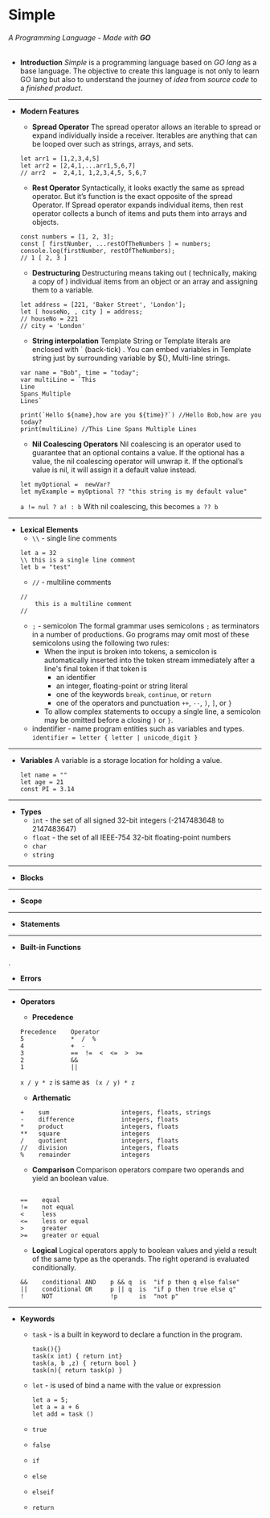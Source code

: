 # Simple
###### A Programming Language - Made with **GO**

- **Introduction**
    *Simple* is a  programming language based on *GO lang* as a base language.
    The objective to create this language is not only to learn GO lang but also to understand the journey of *idea* from *source code* to a *finished product*.

---

- **Modern Features**

    - **Spread Operator**
    The spread operator allows an iterable to spread or expand individually inside a receiver. Iterables are anything that can be looped over such as strings, arrays, and sets.
    ```
    let arr1 = [1,2,3,4,5]
    let arr2 = [2,4,1,...arr1,5,6,7]
    // arr2  =  2,4,1, 1,2,3,4,5, 5,6,7
    ```

    - **Rest Operator**
    Syntactically, it looks exactly the same as spread operator. But it’s function is the exact opposite of the spread Operator. If Spread operator expands individual items, then rest operator collects a bunch of items and puts them into arrays and objects.
    ```
    const numbers = [1, 2, 3];
    const [ firstNumber, ...restOfTheNumbers ] = numbers;
    console.log(firstNumber, restOfTheNumbers);
    // 1 [ 2, 3 ]
    ```

    - **Destructuring**
    Destructuring means taking out ( technically, making a copy of ) individual items from an object or an array and assigning them to a variable.

    ```
    let address = [221, 'Baker Street', 'London'];
    let [ houseNo, , city ] = address;
    // houseNo = 221
    // city = 'London'
    ```

    - **String interpolation**
    Template String or Template literals are enclosed with ` (back-tick) . You can embed variables in Template string just by surrounding variable by ${}, Multi-line strings.

    ```
    var name = "Bob", time = "today";
    var multiLine = `This
    Line
    Spans Multiple
    Lines`

    print(`Hello ${name},how are you ${time}?`) //Hello Bob,how are you today?
    print(multiLine) //This Line Spans Multiple Lines
    ```

    - **Nil Coalescing Operators**
    Nil coalescing is an operator used to guarantee that an optional contains a value.
    If the optional has a value, the nil coalescing operator will unwrap it. If the optional’s value is nil, it will assign it a default value instead.
    ```
    let myOptional =  newVar?
    let myExample = myOptional ?? "this string is my default value"

    ```
    `a != nul ? a! : b` With nil coalescing, this becomes `a ?? b`

---

- **Lexical Elements**
    - `\\` - single line comments
    ```
    let a = 32
    \\ this is a single line comment
    let b = "test"
    ```
    - `//` - multiline comments
    ```
    //
        this is a multiline comment
    //
    ```
    - `;` - semicolon
        The formal grammar uses semicolons `;` as terminators in a number of productions. Go programs may omit most of these semicolons using the following two rules:
        - When the input is broken into tokens, a semicolon is automatically inserted into the token stream immediately after a line's final token if that token is
            - an identifier
            - an integer, floating-point or string literal
            - one of the keywords `break`, `continue`, or `return`
            - one of the operators and punctuation `++`, `--`, `)`, `]`, or `}`
        - To allow complex statements to occupy a single line, a semicolon may
        be omitted before a closing `)` or `}`.
    - indentifier - name program entities such as variables and types.
    `identifier = letter { letter | unicode_digit }`

---

- **Variables**
    A variable is a storage location for holding a value.
    ```
    let name = ""
    let age = 21
    const PI = 3.14
    ```

---

- **Types**
    - `int` - the set of all signed 32-bit integers (-2147483648 to 2147483647)
    - `float` - the set of all IEEE-754 32-bit floating-point numbers
    - `char`
    - `string`

---

- **Blocks**

---

- **Scope**

---

- **Statements**

---

- **Built-in Functions**

.

- **Errors**

---

- **Operators**
    - **Precedence**
    ```
    Precedence    Operator
    5             *  /  %
    4             +  -
    3             ==  !=  <  <=  >  >=
    2             &&
    1             ||
    ```
    `x / y * z` is same as ` (x / y) * z`

    - **Arthematic**
    ```
    +    sum                    integers, floats, strings
    -    difference             integers, floats
    *    product                integers, floats
    **   square                 integers
    /    quotient               integers, floats
    //   division               integers, floats
    %    remainder              integers
    ```

    - **Comparison**
    Comparison operators compare two operands and yield an boolean value.
    ```

    ==    equal
    !=    not equal
    <     less
    <=    less or equal
    >     greater
    >=    greater or equal
    ```
    - **Logical**
    Logical operators apply to boolean values and yield a result of the same type as the operands. The right operand is evaluated conditionally.
    ```
    &&    conditional AND    p && q  is  "if p then q else false"
    ||    conditional OR     p || q  is  "if p then true else q"
    !     NOT                !p      is  "not p"
    ```

---

- **Keywords**
    - `task` - is a built in keyword to declare a function in the program.

        ```
        task(){}
        task(x int) { return int}
        task(a, b ,z) { return bool }
        task(n){ return task(p) }
        ```
    - `let` - is used of bind a name with the value or expression
        ```
        let a = 5;
        let a = a + 6
        let add = task ()
        ```
    - `true`
    - `false`
    - `if`
    - `else`
    - `elseif`
    - `return`
